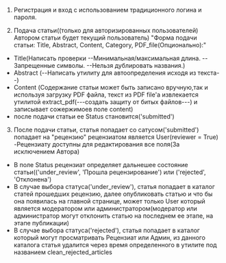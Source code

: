 1. Регистрация и вход с использованием традиционного логина и пароля.

2. Подача статьи((только для авторизированных пользователей) Автором статьи будет текущий пользователь)
"Форма подачи статьи: Title, Abstract, Content, Category, PDF_file(Опционально):"
- Title(Написать проверки --Минимальная/максимальная длина. --Запрещенные символы. --Нельзя дублировать названия.)
- Abstract (--Написать утилиту для автоопределения исходя из текста--)
- Content (Содержание статьи может быть записано вручную,так и используя загрузку PDF файла, текст из PDF file'a извлекается утилитой extract_pdf(---создать защиту от битых файлов---) и записывает сожержимоев поле content)
- после подачи статьи ее Status становится('submitted')

3. После подачи статьи, статья попадает со сатусом('submitted') попадает на "рецензию" рецензиатом является User(reviewer = True)
-Рецензиату доступны для редактирования все поля(За исключением Автора)
- В поле Status рецензиат определяет дальнешее состояние статьи(('under_review', 'Прошла рецензирование') или ('rejected', 'Отклонена')
- В случае выбора статуса('under_review'), статья попадает в каталог статей прошедших рецензию, далее опубликовать статью и что бы она появилась на главной странице, может только User который является модератором или администратором(модератор или администратор могут отклонить статью на последнем ее этапе, на этапе публикации)
- В случае выбора статуса('rejected'), статья попадает в каталог который могут просматривать Рецензиат или Админ, из данного каталога статья удалится через время определенного в утилите под названием clean_rejected_articles
